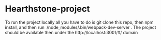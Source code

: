 # Hearthstone-project

To run the project locally all you have to do is git clone this repo, then npm install, and then run ./node_modules/.bin/webpack-dev-server . The project should be available then under the http://localhost:3001/#/ domain
